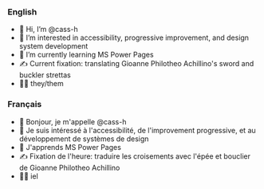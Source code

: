 ### English 

- 👋 Hi, I’m @cass-h
- 👀 I’m interested in accessibility, progressive improvement, and design system development
- 🌱 I’m currently learning MS Power Pages
- ✍️ Current fixation: translating Gioanne Philotheo Achillino's sword and buckler strettas
- 🏳️‍🌈 they/them

### Français

- 👋 Bonjour, je m'appelle @cass-h
- 👀 Je suis intéressé à l'accessibilité, de l'improvement progressive, et au développement de systèmes de design
- 🌱 J'apprends MS Power Pages
- ✍️ Fixation de l'heure: traduire les croisements avec l'épée et bouclier de Gioanne Philotheo Achillino
- 🏳️‍🌈 iel

<!---
cass-h/cass-h is a ✨ special ✨ repository because its `README.md` (this file) appears on your GitHub profile.
You can click the Preview link to take a look at your changes.
Please tell me about my bad French, when I get a better handle it, this will also include bad Italian
--->
